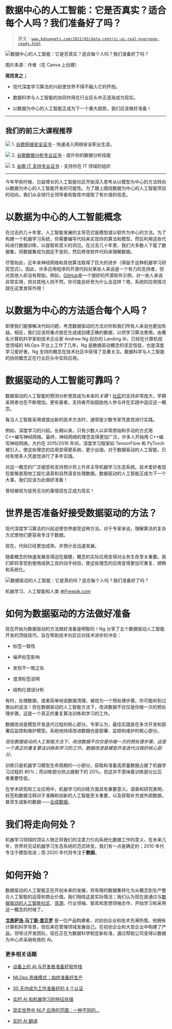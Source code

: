 # 数据中心的人工智能：它是否真实？适合每个人吗？我们准备好了吗？

> 原文：[`www.kdnuggets.com/2022/03/data-centric-ai-real-everyone-ready.html`](https://www.kdnuggets.com/2022/03/data-centric-ai-real-everyone-ready.html)

![数据中心的人工智能：它是否真实？适合每个人吗？我们准备好了吗？](img/95c24f55bedec28ba29d675fae93b5e6.png)

图片来源：作者（在 Canva 上创建）

****简而言之；****

+   现代深度学习算法的兴起使世界不得不融入它的怀抱。

+   数据科学与人工智能的协同作用在行业巨头中正逐渐成为现实。

+   以数据为中心的人工智能正成为下一个重大趋势，我们应该做好准备！

* * *

## 我们的前三大课程推荐

![](img/0244c01ba9267c002ef39d4907e0b8fb.png) 1\. [谷歌网络安全证书](https://www.kdnuggets.com/google-cybersecurity) - 快速进入网络安全职业生涯。

![](img/e225c49c3c91745821c8c0368bf04711.png) 2\. [谷歌数据分析专业证书](https://www.kdnuggets.com/google-data-analytics) - 提升你的数据分析技能

![](img/0244c01ba9267c002ef39d4907e0b8fb.png) 3\. [谷歌 IT 支持专业证书](https://www.kdnuggets.com/google-itsupport) - 支持你在 IT 领域的组织

* * *

今年早些时候，日益增长的人工智能社区开始深入思考从以模型为中心的方法转向以数据为中心的人工智能开发的可能性。为了跟上围绕数据为中心的人工智能项目的动向，我们从全球行业领导者和智库中提取了有价值的信息。

# **以数据为中心的人工智能概念**

在过去的几十年里，人工智能发展的主导范式是模型或以软件为中心的方法。为了构建一个机器学习系统，你需要编写代码来实现你的算法和模型，然后利用这些代码进行数据训练，以提取有意义的洞见。在过去几十年里，我们大多数人下载了数据集，将数据集视为固定不变的，然后修改软件代码来理解数据。

尽管如此，近年来神经网络和其他算法取得了巨大的进步（得益于这种机器学习研究范式）。因此，许多应用程序的开源代码对某些人来说是一个有力的支持者，但对其他人却没有帮助。例如，[GitHub](https://github.com/ydataai/awesome-data-centric-ai)是一个很好的开源软件示例，对一些人来说非常实用，但对其他人则不然。你可能会好奇为什么会这样？嗯，系统的应用情况就在这里发挥作用！

# **以数据为中心的方法适合每个人吗？**

即使我们能够解决代码问题，考虑数据驱动的方法对你和我们所有人来说也更加有益。相反，我们应该将重点放在生成或创建正确的数据，以供学习算法使用。由著名计算机科学家和技术企业家 Andrew Ng 创办的 Landing AI，已经在计算机视觉领域的 MLOps 平台上工作了几年。Ng 是数据驱动概念的坚定信徒，也是深度学习爱好者。Ng 支持的概念在技术社区中获得了显著关注。数据科学与人工智能的协同概念正在行业巨头中实际应用。

# **数据驱动的人工智能可靠吗？**

数据驱动的人工智能的预测分析使其成为未来的*关键*！[社区](http://datacentricai.community/)的支持非常庞大，早期采用者也在不断增加。更有甚者，支持者开始鼓励他人参与并在实践中适应这一概念。

每当人工智能采用或提出新的技术方法时，通常是少数专家凭直觉进行实践。

例如，深度学习的兴起。长期以来，只有少数人以非常原始和手动的方式用 C++编写神经网络。最终，神经网络的理念变得更加广泛，许多人开始用 C++编写神经网络。大约在 2015/2016 年间，深度学习框架如 TensorFlow 和 PyTorch 被引入，使这些理念的应用变得更系统、更少出错。对于数据驱动的人工智能，已经有很多人凭直觉进行了多年实践。

对这一概念的广泛接受和支持预计将上升并主导机器学习生态系统。技术爱好者现在能够直观地工程化语音和自然语言处理数据。数据驱动的人工智能正成为下一个大事，我们应该为此做好准备！

曾经被视为徒劳无功的事情现在正成为现实！

# **世界是否准备好接受数据驱动的方法？**

现代深度学习算法的兴起迫使世界接受这种方法。对于专家来说，理解算法的复杂方式使他们更容易专注于数据。

现在，代码已经更加成熟，并预计会迅速发展。

随着概念的快速发展变得迫在眉睫，概念的实际应用变得对业务生存至关重要。我们即将享受到使用成熟工具的动手经验，使这些理念的应用变得更加可重复、顺畅和系统化。

![数据驱动的人工智能：它是真的吗？适合每个人吗？我们准备好了吗？](img/15b28af4e40868c04f908348e2fd6506.png)

机器学习、人工智能和人类 由[Freepik.com](https://www.freepik.com/free-photo/man-wearing-smart-glasses-touching-virtual-screen_15840781.htm#query=artificial%20intelligence&position=9&from_view=search)

# **如何为数据驱动的方法做好准备**

现在开始为数据驱动的方法做好准备是明智的！Ng 分享了五个数据驱动人工智能开发的顶级技巧，旨在帮助技术社区应对技术进步的冲击：

+   标签一致性

+   噪声标签影响

+   发现不一致之处

+   澄清标签说明

+   结构化错误分析

有时，处理数据，或者简单地说数据清理，被视为一个预处理步骤。你可能听到过类似的说法！但在数据驱动的人工智能方法下，改进数据不仅仅是你做一次的预处理步骤。这是一个真正的重复算法训练和学习的工作。

数据改进是模型开发迭代过程的核心部分。专家认为，最佳实践是在多次开发和部署后监控和维护模型。系统地持续改进数据也是部署、监控和维护的核心部分。

*但在数据驱动的人工智能方法下，改进数据不仅仅是你做一次的预处理步骤。这是一个真正的重复算法训练和学习的工作。数据改进是模型开发迭代过程的核心部分。*

训练只是机器学习模型生命周期的一小部分。获取和准备高质量数据占据了机器学习过程的 80%；而训练部分则占据剩下的 20%。但这并不意味着训练部分比后者重要性低。

在学术研究和工业应用中，机器学习的训练方面具有重要意义。调查和研究表明，标签和数据注释对于准确和创新的人工智能至关重要，以及获取补充或外部数据，甚至生成新的数据——[合成数据](https://github.com/ydataai/ydata-synthetic)。

# **我们将走向何处？**

机器学习领域的顶尖人物正将我们的注意力引向系统化数据工作的意义。在未来几年，世界将见证机器学习生态系统的范式转变。我们有一点是确定的；2010 年代专注于模型改进；而 2020 年代将专注于**数据**。

# **如何开始？**

数据驱动的人工智能正在开创未来的发展，将有限的数据集转化为从概念到生产整合人工智能的运营和商业价值。我们相信这是实际情况；我们认为现在是通过与[数据驱动的人工智能社区](https://datacentricai.community/)、[资源](https://github.com/ydataai/awesome-data-centric-ai)、行业领袖、智库和思想领袖合作，开始学习和采用这一概念的时候了。

**[戈恩萨洛·马丁斯·里贝罗](https://www.linkedin.com/in/gmartinsribeiro/)** 是一位产品构建者，对初创企业和技术充满热情。他拥有计算机科学背景，但后来在管理领域发展自己。在初创企业和大型企业中构建了产品，领导过开发团队，现在正在为数据科学制定新标准，通过帮助公司变得以数据为中心并采纳有效的 AI。

### 更多相关话题

+   [设备上的 AI 与开发者准备好软件栈](https://www.kdnuggets.com/2022/03/qualcomm-ondevice-ai-developer-ready-software-stacks.html)

+   [MLOps 思维模式：始终准备好生产](https://www.kdnuggets.com/2023/07/mlops-mindset-always-productionready.html)

+   [30 天内成为工作准备好的 4 个认证](https://www.kdnuggets.com/4-certifications-to-become-job-ready-in-30-days)

+   [实时 AI 和机器学习的特征存储](https://www.kdnuggets.com/2022/03/feature-stores-realtime-ai-machine-learning.html)

+   [现实世界中 NLP 应用的范围：一种不同的…](https://www.kdnuggets.com/2022/03/different-solution-problem-range-nlp-applications-real-world.html)

+   [实时 AI 翻译](https://www.kdnuggets.com/2022/07/realtime-translations-ai.html)
